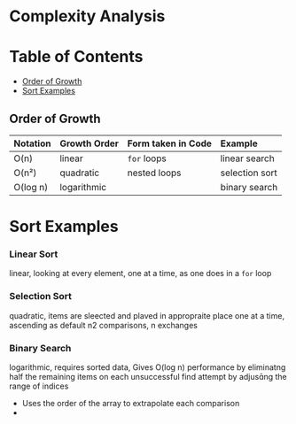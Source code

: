 # Complexity Analysis
# Table of Contents
- [Order of Growth](#order-of-growth)
- [Sort Examples](sort-examples)
## Order of Growth
|Notation| Growth Order | Form taken in Code | Example |
| :----- |--------------| :----------------- |:--------|
| O(n)  |linear| `for` loops| linear search|
|O(n²)| quadratic| nested loops| selection sort|
|O(log n)|logarithmic||binary search|
# Sort Examples
### Linear Sort
linear, looking at every element, one at a time, as one does in a `for` loop
### Selection Sort
quadratic, items are sleected and plaved in appropraite place one at a time, ascending as default
n2 comparisons, n exchanges
### Binary Search
logarithmic, requires sorted data, Gives O(log n) performance by eliminatng half the remaining items on each unsuccessful find attempt by adjusng the range of indices
- Uses the order of the array to extrapolate each comparison
- 

